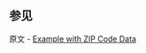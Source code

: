 ## 参见

原文 - [Example with ZIP Code Data]( https://docs.mongodb.com/manual/tutorial/aggregation-zip-code-data-set/ )

